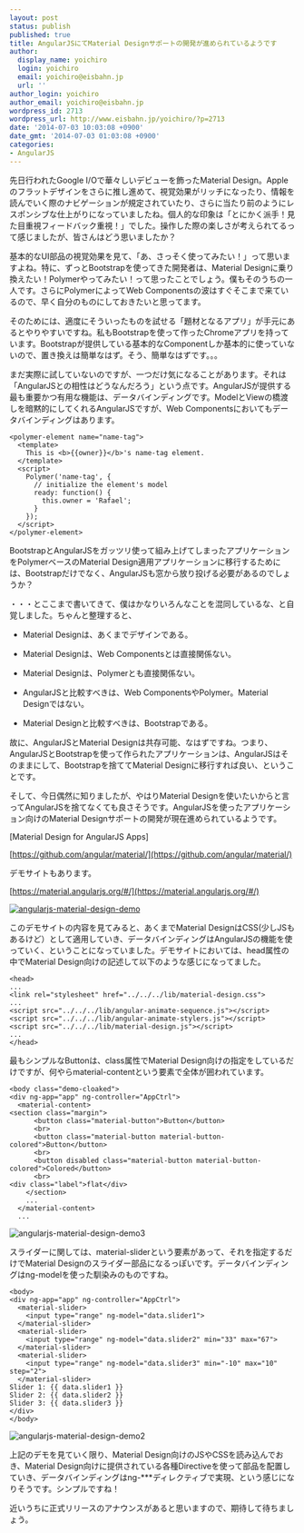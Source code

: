 ```yaml
---
layout: post
status: publish
published: true
title: AngularJSにてMaterial Designサポートの開発が進められているようです
author:
  display_name: yoichiro
  login: yoichiro
  email: yoichiro@eisbahn.jp
  url: ''
author_login: yoichiro
author_email: yoichiro@eisbahn.jp
wordpress_id: 2713
wordpress_url: http://www.eisbahn.jp/yoichiro/?p=2713
date: '2014-07-03 10:03:08 +0900'
date_gmt: '2014-07-03 01:03:08 +0900'
categories:
- AngularJS
---
```


先日行われたGoogle I/Oで華々しいデビューを飾ったMaterial Design。Appleのフラットデザインをさらに推し進めて、視覚効果がリッチになったり、情報を読んでいく際のナビゲーションが規定されていたり、さらに当たり前のようにレスポンシブな仕上がりになっていましたね。個人的な印象は「とにかく派手！見た目重視フィードバック重視！」でした。操作した際の楽しさが考えられてるって感じましたが、皆さんはどう思いましたか？

基本的なUI部品の視覚効果を見て、「あ、さっそく使ってみたい！」って思いますよね。特に、ずっとBootstrapを使ってきた開発者は、Material Designに乗り換えたい！Polymerやってみたい！って思ったことでしょう。僕もそのうちの一人です。さらにPolymerによってWeb Componentsの波はすぐそこまで来ているので、早く自分のものにしておきたいと思ってます。

そのためには、適度にそういったものを試せる「題材となるアプリ」が手元にあるとやりやすいですね。私もBootstrapを使って作ったChromeアプリを持っています。Bootstrapが提供している基本的なComponentしか基本的に使っていないので、置き換えは簡単なはず。そう、簡単なはずです。。。

まだ実際に試していないのですが、一つだけ気になることがあります。それは「AngularJSとの相性はどうなんだろう」という点です。AngularJSが提供する最も重要かつ有用な機能は、データバインディングです。ModelとViewの橋渡しを暗黙的にしてくれるAngularJSですが、Web Componentsにおいてもデータバインディングはあります。

```
<polymer-element name="name-tag">
  <template>
    This is <b>{{owner}}</b>'s name-tag element.
  </template>
  <script>
    Polymer('name-tag', {
      // initialize the element's model
      ready: function() {
        this.owner = 'Rafael';
      }
    });
  </script>
</polymer-element>
```

BootstrapとAngularJSをガッツリ使って組み上げてしまったアプリケーションをPolymerベースのMaterial Design適用アプリケーションに移行するためには、Bootstrapだけでなく、AngularJSも窓から放り投げる必要があるのでしょうか？

・・・とここまで書いてきて、僕はかなりいろんなことを混同しているな、と自覚しました。ちゃんと整理すると、

* Material Designは、あくまでデザインである。

* Material Designは、Web Componentsとは直接関係ない。

* Material Designは、Polymerとも直接関係ない。

* AngularJSと比較すべきは、Web ComponentsやPolymer。Material Designではない。

* Material Designと比較すべきは、Bootstrapである。

故に、AngularJSとMaterial Designは共存可能、なはずですね。つまり、AngularJSとBootstrapを使って作られたアプリケーションは、AngularJSはそのままにして、Bootstrapを捨ててMaterial Designに移行すれば良い、ということです。

そして、今日偶然に知りましたが、やはりMaterial Designを使いたいからと言ってAngularJSを捨てなくても良さそうです。AngularJSを使ったアプリケーション向けのMaterial Designサポートの開発が現在進められているようです。

[Material Design for AngularJS Apps]

[https://github.com/angular/material/](https://github.com/angular/material/)

デモサイトもあります。

[https://material.angularjs.org/#/](https://material.angularjs.org/#/)

[![angularjs-material-design-demo](http://www.eisbahn.jp/yoichiro/images/2014/07/angularjs-material-design-demo.png)](https://material.angularjs.org/#/)

このデモサイトの内容を見てみると、あくまでMaterial DesignはCSS(少しJSもあるけど）として適用していき、データバインディングはAngularJSの機能を使っていく、ということになっていました。デモサイトにおいては、head属性の中でMaterial Design向けの記述して以下のような感じになってました。

```
<head>
...
<link rel="stylesheet" href="../../../lib/material-design.css">
...
<script src="../../../lib/angular-animate-sequence.js"></script>
<script src="../../../lib/angular-animate-stylers.js"></script>
<script src="../../../lib/material-design.js"></script>
...
</head>
```

最もシンプルなButtonは、class属性でMaterial Design向けの指定をしているだけですが、何やらmaterial-contentという要素で全体が囲われています。

```
<body class="demo-cloaked">
<div ng-app="app" ng-controller="AppCtrl">
  <material-content>
<section class="margin">
      <button class="material-button">Button</button>
      <br>
      <button class="material-button material-button-colored">Button</button>
      <br>
      <button disabled class="material-button material-button-colored">Colored</button>
      <br>
<div class="label">flat</div>
    </section>
    ...
  </material-content>
  ...
```

![angularjs-material-design-demo3](http://www.eisbahn.jp/yoichiro/images/2014/07/angularjs-material-design-demo3.png)

スライダーに関しては、material-sliderという要素があって、それを指定するだけでMaterial Designのスライダー部品になるっぽいです。データバインディングはng-modelを使った馴染みのものですね。

```
<body>
<div ng-app="app" ng-controller="AppCtrl">
  <material-slider>
    <input type="range" ng-model="data.slider1">
  </material-slider>
  <material-slider>
    <input type="range" ng-model="data.slider2" min="33" max="67">
  </material-slider>
  <material-slider>
    <input type="range" ng-model="data.slider3" min="-10" max="10" step="2">
  </material-slider>
Slider 1: {{ data.slider1 }}
Slider 2: {{ data.slider2 }}
Slider 3: {{ data.slider3 }}
</div>
</body>
```

![angularjs-material-design-demo2](http://www.eisbahn.jp/yoichiro/images/2014/07/angularjs-material-design-demo2.png)

上記のデモを見ていく限り、Material Design向けのJSやCSSを読み込んでおき、Material Design向けに提供されている各種Directiveを使って部品を配置していき、データバインディングはng-***ディレクティブで実現、という感じになりそうです。シンプルですね！

近いうちに正式リリースのアナウンスがあると思いますので、期待して待ちましょう。
